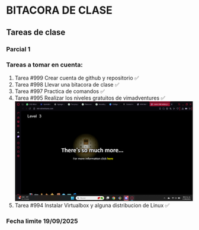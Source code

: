 # BITACORA DE CLASE
## Tareas de clase
### Parcial 1
### Tareas a tomar en cuenta: 

1. Tarea #999 Crear cuenta de github y repositorio ✅
2. Tarea #998 Llevar una bitacora de clase ✅
3. Tarea #997 Practica de comandos ✅
4. Tarea #995 Realizar los niveles gratuitos de vimadventures ✅
![Captura de pantalla](https://github.com/rodrafaa/TallerDeSistemasOperativos/blob/main/Tarea%20995%20-%20Taller.png?raw=true)
6. Tarea #994 Instalar Virtualbox y alguna distribucion de Linux ✅

### Fecha limite 19/09/2025
